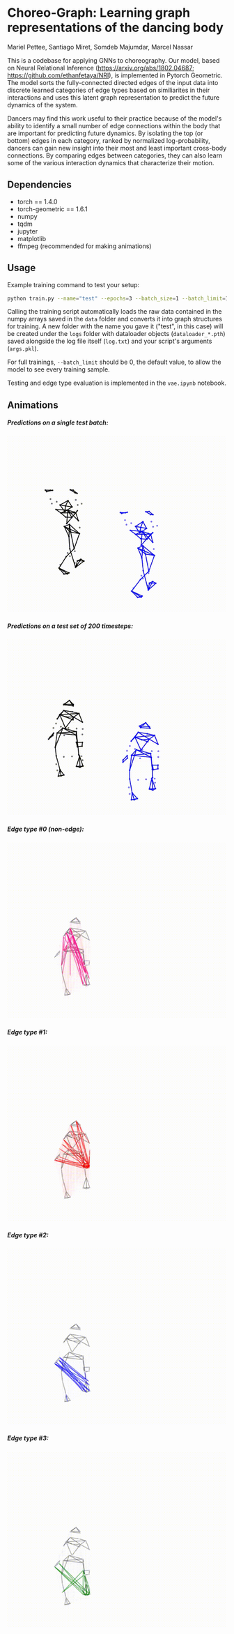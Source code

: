 # Choreo-Graph: Learning graph representations of the dancing body
Mariel Pettee, Santiago Miret, Somdeb Majumdar, Marcel Nassar 

This is a codebase for applying GNNs to choreography. Our model, based on Neural Relational Inference (https://arxiv.org/abs/1802.04687; https://github.com/ethanfetaya/NRI), is implemented in Pytorch Geometric. The model sorts the fully-connected directed edges of the input data into discrete learned categories of edge types based on similiarites in their interactions and uses this latent graph representation to predict the future dynamics of the system. 

Dancers may find this work useful to their practice because of the model's ability to identify a small number of edge connections within the body that are important for predicting future dynamics. By isolating the top (or bottom) edges in each category, ranked by normalized log-probability, dancers can gain new insight into their most and least important cross-body connections. By comparing edges between categories, they can also learn some of the various interaction dynamics that characterize their motion.

## Dependencies
- torch == 1.4.0
- torch-geometric == 1.6.1
- numpy
- tqdm
- jupyter
- matplotlib
- ffmpeg (recommended for making animations)

## Usage
Example training command to test your setup:

```bash
python train.py --name="test" --epochs=3 --batch_size=1 --batch_limit=1 --node_embedding_dim=36 --seq_len=10 --predicted_timesteps=2 --sparsity_prior
```

Calling the training script automatically loads the raw data contained in the numpy arrays saved in the `data` folder and converts it into graph structures for training. A new folder with the name you gave it ("test", in this case) will be created under the `logs` folder with dataloader objects (`dataloader_*.pth`) saved alongside the log file itself (`log.txt`) and your script's arguments (`args.pkl`).

For full trainings, `--batch_limit` should be 0, the default value, to allow the model to see every training sample. 

Testing and edge type evaluation is implemented in the `vae.ipynb` notebook.

## Animations 
##### Predictions on a single test batch:
![](data/animations/test_batch.gif)

##### Predictions on a test set of 200 timesteps:
![](data/animations/test_200.gif)

##### Edge type #0 (non-edge):
![](data/animations/edgetype0.gif)

##### Edge type #1:
![](data/animations/edgetype1.gif)

##### Edge type #2:
![](data/animations/edgetype2.gif)

##### Edge type #3:
![](data/animations/edgetype3.gif)
